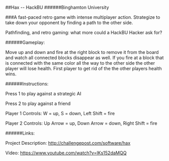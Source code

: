##Hax -- HackBU
######Binghamton University

###A fast-paced retro game with intense multiplayer action.  Strategize to take down your opponent by finding a path to the other side.

Pathfinding, and retro gaming: what more could a HackBU Hacker ask for?

######Gameplay:

Move up and down and fire at the right block to remove it from the board and watch all connected blocks disappear as well. If you fire at a block that is connected with the same color all the way to the other side the other player will lose health. First player to get rid of the the other players health wins.

######Instructions:

Press 1 to play against a strategic AI

Press 2 to play against a friend

Player 1 Controls: W = up, S = down, Left Shift = fire

Player 2 Controls: Up Arrow = up, Down Arrow = down, Right Shift = fire


######Links:

Project Description: http://challengepost.com/software/hax

Video: https://www.youtube.com/watch?v=lKs152daMQQ